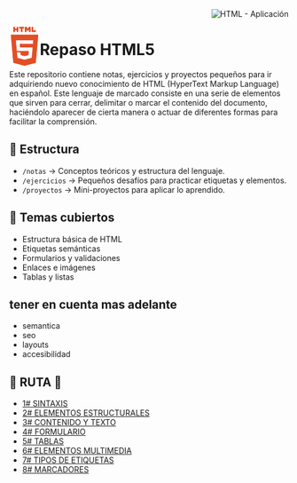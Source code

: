 <div align="right">
  <img src="https://img.shields.io/badge/HTML-lenguaje de markado-ea4926?style=for-the-badge&logo=HTML5&labelColor=080808" 
       alt="HTML - Aplicación">
</div>

<img src="https://github.com/judali05/HTML-5/blob/main/html_logo.png"
     style="width: 55px; height: 72px;" align="left">

# Repaso HTML5

Este repositorio contiene notas, ejercicios y proyectos pequeños para ir adquiriendo nuevo conocimiento de HTML (HyperText Markup Language) en español. Este lenguaje de marcado consiste en una serie de elementos que sirven para cerrar, delimitar o marcar el contenido del documento, haciéndolo aparecer de cierta manera o actuar de diferentes formas para facilitar la comprensión.

## 📂 Estructura
* `/notas` → Conceptos teóricos y estructura del lenguaje.
* `/ejercicios` → Pequeños desafíos para practicar etiquetas y elementos.
* `/proyectos` → Mini-proyectos para aplicar lo aprendido.
  
## 📌 Temas cubiertos
* Estructura básica de HTML
* Etiquetas semánticas
* Formularios y validaciones
* Enlaces e imágenes
* Tablas y listas  

## tener en cuenta mas adelante
* semantica
* seo
* layouts
* accesibilidad

## :beginner: RUTA :beginner:

- [1# SINTAXIS](https://github.com/judali05/HTML-5/blob/main/RUTA/1%23%20SINTAXIS.md)
- [2# ELEMENTOS ESTRUCTURALES](https://github.com/judali05/HTML-5/blob/main/RUTA/2%23%20ELEMENTOS%20ESTRUCTURALES.md)
- [3# CONTENIDO Y TEXTO](https://github.com/judali05/HTML-5/blob/main/RUTA/3%23%20CONTENIDO%20Y%20TEXTO.md)
- [4# FORMULARIO](https://github.com/judali05/HTML-5/blob/main/RUTA/4%23%20FORMULARIO.md)
- [5# TABLAS](https://github.com/judali05/HTML-5/blob/main/RUTA/5%23%20TABLAS.md)
- [6# ELEMENTOS MULTIMEDIA](https://github.com/judali05/HTML-5/blob/main/RUTA/6%23%20ELEMENTOS%20MULTIMEDIA.md)
- [7# TIPOS DE ETIQUETAS](https://github.com/judali05/HTML-5/blob/main/RUTA/7%23%20TIPOS%20DE%20ETIQUETAS.md)
- [8# MARCADORES](https://github.com/judali05/HTML-5/blob/main/RUTA/8%23%20MARCADORES.md)
